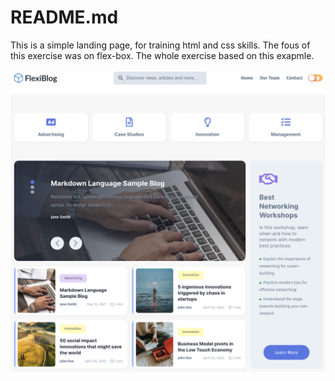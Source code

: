 # README.md

This is a simple landing page, for training html and css skills. The fous of this exercise was on flex-box. The whole exercise based on this exapmle.

![Flexblog example picture](/images/flexiblog.png)

